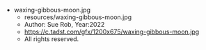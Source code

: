 * waxing-gibbous-moon.jpg
  - resources/waxing-gibbous-moon.jpg
  - Author: Sue Rob, Year:2022
  - https://c.tadst.com/gfx/1200x675/waxing-gibbous-moon.jpg
  - All rights reserved.